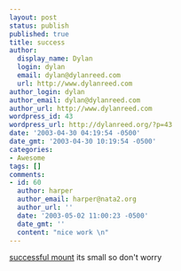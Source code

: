 ```yaml
---
layout: post
status: publish
published: true
title: success
author:
  display_name: Dylan
  login: dylan
  email: dylan@dylanreed.com
  url: http://www.dylanreed.com
author_login: dylan
author_email: dylan@dylanreed.com
author_url: http://www.dylanreed.com
wordpress_id: 43
wordpress_url: http://dylanreed.org/?p=43
date: '2003-04-30 04:19:54 -0500'
date_gmt: '2003-04-30 10:19:54 -0500'
categories:
- Awesome
tags: []
comments:
- id: 60
  author: harper
  author_email: harper@nata2.org
  author_url: ''
  date: '2003-05-02 11:00:23 -0500'
  date_gmt: ''
  content: "nice work \n"
---
```

<p><a href="http://dylanreed.com/archives/Toss Up 2003 030.avi">successful mount</a> its small so don't worry</p>
